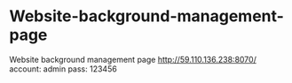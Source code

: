 # Website-background-management-page
Website background management page
http://59.110.136.238:8070/ 
account: admin 
pass: 123456
